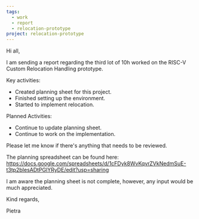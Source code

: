 ```yaml
---
tags:
  - work
  - report
  - relocation-prototype
project: relocation-prototype
---
```

Hi all,  
  
I am sending a report regarding the third lot of 10h worked on the RISC-V  
Custom Relocation Handling prototype.  
  
Key activities:  
* Created planning sheet for this project.  
* Finished setting up the environment.  
* Started to implement relocation.  
  
Planned Activities:  
* Continue to update planning sheet.  
* Continue to work on the implementation.  
  
Please let me know if there's anything that needs to be reviewed.  
  
The planning spreadsheet can be found here:  
https://docs.google.com/spreadsheets/d/1cFDyk8WvKqvrZVkNedmSuE-t3tp2bIesADtPGlYRyDE/edit?usp=sharing  
  
I am aware the planning sheet is not complete, however, any input would be much appreciated.  
  
Kind regards,  
  
Pietra